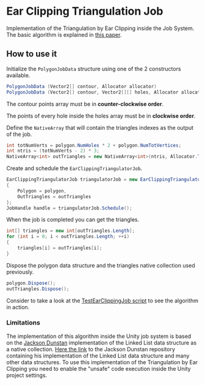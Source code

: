 # Ear Clipping Triangulation Job

Implementation of the Triangulation by Ear Clipping inside the Job System.
The basic algorithm is explained in [this paper](http://www.geometrictools.com/Documentation/TriangulationByEarClipping.pdf).

## How to use it

Initialize the ```PolygonJobData``` structure using one of the 2 constructors available.

```C#
PolygonJobData (Vector2[] contour, Allocator allocator)
PolygonJobData (Vector2[] contour, Vector2[][] holes, Allocator allocator)
```

The contour points array must be in **counter-clockwise order**.

The points of every hole inside the holes array must be in **clockwise order**.

Define the ```NativeArray``` that will contain the triangles indexes as the output of the job.

```C#
int totNumVerts = polygon.NumHoles * 2 + polygon.NumTotVertices;
int ntris = (totNumVerts - 2) * 3;
NativeArray<int> outTriangles = new NativeArray<int>(ntris, Allocator.TempJob);
```

Create and schedule the ```EarClippingTriangulatorJob```.

```C#
EarClippingTriangulatorJob triangulatorJob = new EarClippingTriangulatorJob()
{
    Polygon = polygon,
    OutTriangles = outTriangles
};
JobHandle handle = triangulatorJob.Schedule();
```

When the job is completed you can get the triangles.

```C#
int[] triangles = new int[outTriangles.Length];
for (int i = 0; i < outTriangles.Length; ++i)
{
    triangles[i] = outTriangles[i];
}  
```

Dispose the polygon data structure and the triangles native collection used previously.

```C#
polygon.Dispose();
outTriangles.Dispose();
```

Consider to take a look at the [TestEarClippingJob script](./Assets/Scripts/TestEarClippingJob.cs) to see the algorithm in action.

### Limitations

The implementation of this algorithm inside the Unity job system is based on the [Jackson Dunstan](http://github.com/jacksondunstan) implementation of the Linked List data structure as a native collection.
[Here the link](http://github.com/jacksondunstan/NativeCollections) to the Jackson Dunstan repository containing his implementation of the Linked List data structure and many other data structures.
To use this implementation of the Triangulation by Ear Clipping you need to enable the "unsafe" code execution inside the Unity project settings.
